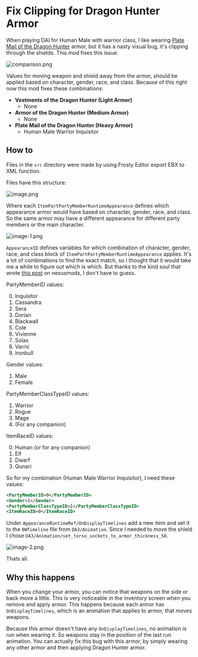 # Fix Clipping for Dragon Hunter Armor

When playing DAI for Human Male with warrior class, I like wearing [Plate Mail of the Dragon Hunter](https://dragonage.fandom.com/wiki/Plate_Mail_of_the_Dragon_Hunter) armor, but it has a nasty visual bug, it's clipping through the shields. This mod fixes this issue.

![comparison.png](https://github.com/antontkv/dai-fix-clipping-dragon-hunter-armor/assets/17809291/a3e62d1b-1401-4cf8-a509-865363f1c7a7)

Values for moving weapon and shield away from the armor, should be applied based on character, gender, race, and class. Because of this right now this mod fixes these combinations:

- **Vestments of the Dragon Hunter (Light Armor)**
  - None
- **Armor of the Dragon Hunter (Medium Armor)**
  - None
- **Plate Mail of the Dragon Hunter (Heavy Armor)**
  - Human Male Warrior Inquisitor

## How to

Files in the `src` directory were made by using Frosty Editor export EBX to XML function.

Files have this structure:

![image.png](https://github.com/antontkv/dai-fix-clipping-dragon-hunter-armor/assets/17809291/e5a02de6-07d7-4016-8cc6-c9d4d4f8f687)

Where each `ItemPartPartyMemberRuntimeAppearance` defines which appearance armor would have based on character, gender, race, and class. So the same armor may have a different appearance for different party members or the main character.

![image-1.png](https://github.com/antontkv/dai-fix-clipping-dragon-hunter-armor/assets/17809291/1a4f4cee-84da-48a0-8f1b-31d3ac3d7e2c)

`AppearanceID` defines variables for which combination of character, gender, race, and class block of `ItemPartPartyMemberRuntimeAppearance` applies. It's a lot of combinations to find the exact match, so I thought that it would take me a while to figure out which is which. But thanks to the kind soul that wrote [this post](https://www.nexusmods.com/dragonageinquisition/videos/145) on nexusmods, I don't have to guess.

PartyMemberID values:

0. Inquisitor
1. Cassandra
2. Sera
3. Dorian
4. Blackwall
5. Cole
6. Vivienne
7. Solas
8. Varric
9. Ironbull

Gender values:

1. Male
2. Female

PartyMemberClassTypeID values:

1. Warrior
2. Rogue
3. Mage
4. (For any companion)

ItemRaceID values:

0. Human (or for any companion)
1. Elf
2. Dwarf
3. Qunari

So for my combination (Human Male Warrior Inquisitor), I need these values:

```xml
<PartyMemberID>0</PartyMemberID>
<Gender>1</Gender>
<PartyMemberClassTypeID>1</PartyMemberClassTypeID>
<ItemRaceID>0</ItemRaceID>
```


Under `AppearanceRuntimeRef/OnDisplayTimelines` add a new item and set it to the `BWTimeline` file from `DA3/Animation`. Since I needed to move the shield I chose `DA3/Animation/set_torso_sockets_to_armor_thickness_50`.

![image-2.png](https://github.com/antontkv/dai-fix-clipping-dragon-hunter-armor/assets/17809291/0d20e43f-2965-4354-8f34-4e83b9094cc3)

Thats all.

## Why this happens

When you change your armor, you can notice that weapons on the side or back move a little. This is very noticeable in the inventory screen when you remove and apply armor. This happens because each armor has `OnDisplayTimelines`, which is an animation that applies to armor, that moves weapons.

Because this armor doesn't have any `OnDisplayTimelines`, no animation is run when wearing it. So weapons stay in the position of the last run animation. You can actually fix this bug with this armor, by simply wearing any other armor and then applying Dragon Hunter armor.

